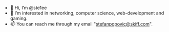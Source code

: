 - 👋 Hi, I’m @ste1ee
- 👀 I’m interested in networking, computer science, web-development and gaming.
- 📫 You can reach me through my email "stefanpopovic@skiff.com".

<!---
ste1eee/ste1eee is a ✨ special ✨ repository because its `README.md` (this file) appears on your GitHub profile.
You can click the Preview link to take a look at your changes.
--->
